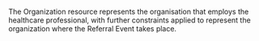 The Organization resource represents the organisation that employs the healthcare professional, with further constraints applied to represent the organization where the Referral Event takes place.